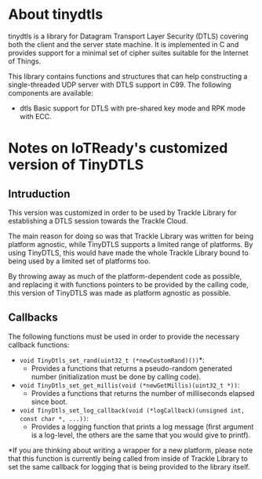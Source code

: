 # About tinydtls

tinydtls is a library for Datagram Transport Layer Security (DTLS)
covering both the client and the server state machine. It is
implemented in C and provides support for a minimal set of cipher
suites suitable for the Internet of Things.

This library contains functions and structures that can help
constructing a single-threaded UDP server with DTLS support in
C99. The following components are available:

* dtls
  Basic support for DTLS with pre-shared key mode and RPK mode with ECC.

# Notes on IoTReady's customized version of TinyDTLS

## Intruduction

This version was customized in order to be used by Trackle Library for establishing a DTLS session towards the Trackle Cloud.

The main reason for doing so was that Trackle Library was written for being platform agnostic, while TinyDTLS supports a limited range of platforms.
By using TinyDTLS, this would have made the whole Trackle Library bound to being used by a limited set of platforms too.

By throwing away as much of the platform-dependent code as possible, and replacing it with functions pointers to be provided by the calling code, this version of TinyDTLS was made as platform agnostic as possible.

## Callbacks

The following functions must be used in order to provide the necessary callback functions:
* `void TinyDtls_set_rand(uint32_t (*newCustomRand)())`*:
  * Provides a functions that returns a pseudo-random generated number (initialization must be done by calling code).
* `void TinyDtls_set_get_millis(void (*newGetMillis)(uint32_t *))`:
  * Provides a functions that returns the number of milliseconds elapsed since boot.
* `void TinyDtls_set_log_callback(void (*logCallback)(unsigned int, const char *, ...))`:
  * Provides a logging function that prints a log message (first argument is a log-level, the others are the same that you would give to printf).

*If you are thinking about writing a wrapper for a new platform, please note that this function is currently being called from inside of Trackle Library to set the same callback for logging that is being provided to the library itself.
